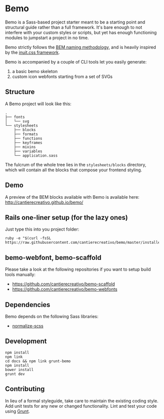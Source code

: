 # Bemo

Bemo is a Sass-based project starter meant to be a starting point and structural 
guide rather than a full framework. It's bare enough to not interfere with your 
custom styles or scripts, but yet has enough functioning modules to jumpstart 
a project in no time.

Bemo strictly follows the [BEM naming methodology](http://csswizardry.com/2013/01/mindbemding-getting-your-head-round-bem-syntax/),
and is heavily inspired by the [inuit.css framework](https://github.com/csswizardry/inuit.css/).

Bemo is accompanied by a couple of CLI tools let you easily generate:

1. a basic bemo skeleton
1. custom icon webfonts starting from a set of SVGs

## Structure

A Bemo project will look like this:

```
.
├── fonts
│   └── svg
└── stylesheets
    ├── blocks
    ├── formats
    ├── functions
    ├── keyframes
    ├── mixins
    ├── variables
    └── application.sass
```

The fulcrum of the whole tree lies in the `stylesheets/blocks` directory,
which will contain all the blocks that compose your frontend styling.

## Demo

A preview of the BEM blocks available with Bemo is available here: http://cantierecreativo.github.io/bemo/

## Rails one-liner setup (for the lazy ones)

Just type this into you project folder:

```
ruby -e "$(curl -fsSL https://raw.githubusercontent.com/cantierecreativo/bemo/master/installer/install)"
```

## bemo-webfont, bemo-scaffold

Please take a look at the following repositories if you want to setup 
build tools manually:

* https://github.com/cantierecreativo/bemo-scaffold
* https://github.com/cantierecreativo/bemo-webfonts

## Dependencies

Bemo depends on the following Sass libraries:

* [normalize-scss](https://github.com/JohnAlbin/normalize-scss)

## Development

    npm install
    npm link
    cd docs && npm link grunt-bemo
    npm install
    bower install
    grunt dev

## Contributing

In lieu of a formal styleguide, take care to maintain the existing coding style. Add unit tests for any new or changed functionality. Lint and test your code using [Grunt](http://gruntjs.com/).

